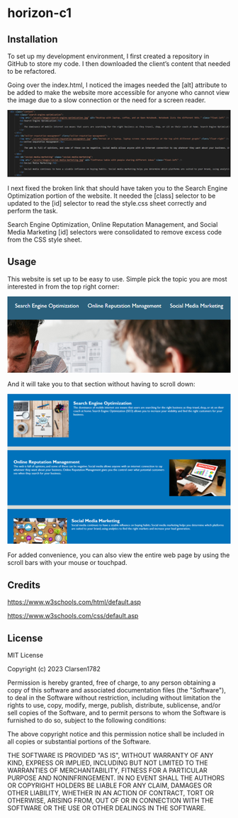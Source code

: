 # horizon-c1

## Installation

To set up my development environment, I first created a repository in GitHub to store my code. I then downloaded the client’s content that needed to be refactored. 

Going over the index.html, I noticed the images needed the [alt] attribute to be added to make the website more accessible for anyone who cannot view the image due to a slow connection or the need for a screen reader.


![Added alt code](/assets/images/Screenshot%202023-09-21%202023%20alt%20added%20code.png)



I next fixed the broken link that should have taken you to the Search Engine Optimization portion of the website. It needed the [class] selector to be updated to the [id] selector to read the style.css sheet correctly and perform the task.

Search Engine Optimization, Online Reputation Management, and Social Media Marketing [id] selectors were consolidated to remove excess code from the CSS style sheet. 

## Usage 

This website is set up to be easy to use. Simple pick the topic you are most interested in from the top right corner:

![Header Links](/assets/images/Screenshot%20headers.png)



And it will take you to that section without having to scroll down:

![Connected Content](/assets/images/Screenshot%20slected%20info.png)



For added convenience, you can also view the entire web page by using the scroll bars with your mouse or touchpad.

## Credits

https://www.w3schools.com/html/default.asp 

https://www.w3schools.com/css/default.asp


## License

MIT License

Copyright (c) 2023 Clarsen1782

Permission is hereby granted, free of charge, to any person obtaining a copy
of this software and associated documentation files (the "Software"), to deal
in the Software without restriction, including without limitation the rights
to use, copy, modify, merge, publish, distribute, sublicense, and/or sell
copies of the Software, and to permit persons to whom the Software is
furnished to do so, subject to the following conditions:

The above copyright notice and this permission notice shall be included in all
copies or substantial portions of the Software.

THE SOFTWARE IS PROVIDED "AS IS", WITHOUT WARRANTY OF ANY KIND, EXPRESS OR
IMPLIED, INCLUDING BUT NOT LIMITED TO THE WARRANTIES OF MERCHANTABILITY,
FITNESS FOR A PARTICULAR PURPOSE AND NONINFRINGEMENT. IN NO EVENT SHALL THE
AUTHORS OR COPYRIGHT HOLDERS BE LIABLE FOR ANY CLAIM, DAMAGES OR OTHER
LIABILITY, WHETHER IN AN ACTION OF CONTRACT, TORT OR OTHERWISE, ARISING FROM,
OUT OF OR IN CONNECTION WITH THE SOFTWARE OR THE USE OR OTHER DEALINGS IN THE
SOFTWARE.

